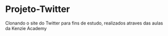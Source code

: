 # Projeto-Twitter
Clonando o site do Twitter para fins de estudo, realizados atraves das aulas da Kenzie Academy
